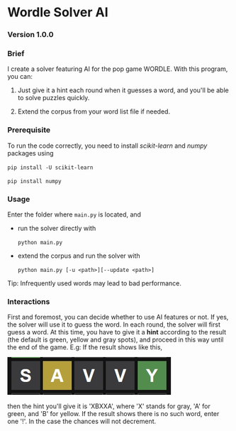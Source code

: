 # Wordle Solver AI
### Version 1.0.0

### Brief
I create a solver featuring AI for the pop game WORDLE. With this program, you can:
1. Just give it a hint each round when it guesses a word, and you'll be able to solve puzzles quickly.

1. Extend the corpus from your word list file if needed. 

### Prerequisite
To run the code correctly, you need to install *scikit-learn* and *numpy* packages using

`pip install -U scikit-learn`

`pip install numpy`

### Usage
Enter the folder where `main.py` is located, and

* run the solver directly with

    ```python main.py```

* extend the corpus and run the solver with

    ```python main.py [-u <path>][--update <path>]```

Tip: Infrequently used words may lead to bad performance.
    

### Interactions
First and foremost, you can decide whether to use AI features or not. If yes, the solver will use it to guess the word. In each round, the solver will first guess a word. At this time, you have to give it a **hint** according to the result (the default is green, yellow and gray spots), and proceed in this way until the end of the game. E.g: If the result shows like this, 

![](https://github.com/coolguazitech/WordleSolver/blob/main/assets/wordle_eg.jpg)

then the hint you'll give it is 'XBXXA', where 'X' stands for gray, 'A' for green, and 'B' for yellow.
If the result shows there is no such word, enter one '!'. In the case the chances will not decrement.
